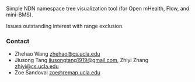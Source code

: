 Simple NDN namespace tree visualization tool (for Open mHealth, Flow, and mini-BMS).

Issues outstanding interest with range exclusion.

### Contact

* Zhehao Wang <zhehao@cs.ucla.edu>
* Jiusong Tang <jiusongtang1919@gmail.com>, Zhiyi Zhang <zhiyi@cs.ucla.edu>
* Zoe Sandoval <zoe@remap.ucla.edu>